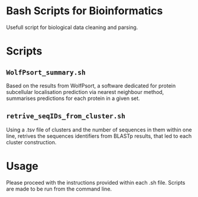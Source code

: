 # Bash Scripts for Bioinformatics
Usefull script for biological data cleaning and parsing.

# Scripts

## `WolfPsort_summary.sh`
Based on the results from WolfPsort, a software dedicated for protein subcellular localisation prediction via nearest neighbour method, summarises predictions for each protein in a given set.

## `retrive_seqIDs_from_cluster.sh`
Using a .tsv file of clusters and the number of sequences in them within one line, retrives the sequences identifiers from BLASTp results, that led to each cluster construction.

# Usage
Please proceed with the instructions provided within each .sh file. Scripts are made to be run from the command line.
